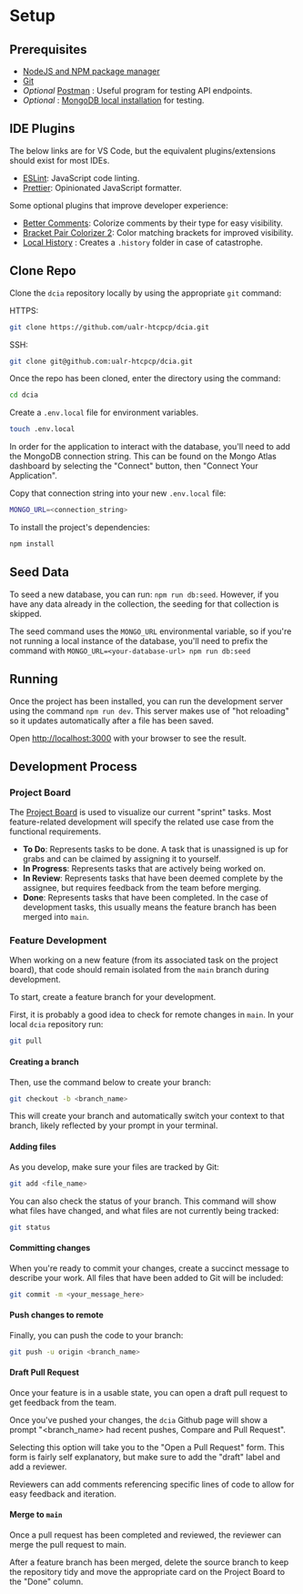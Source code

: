 # Setup

## Prerequisites

- [NodeJS and NPM package manager](https://nodejs.org/en/download/)
- [Git](https://git-scm.com/downloads)
- _Optional_ [Postman](https://www.postman.com/) : Useful program for testing API endpoints.
- _Optional_ : [MongoDB local installation](https://docs.mongodb.com/manual/installation/) for testing.

## IDE Plugins

The below links are for VS Code, but the equivalent plugins/extensions should exist for most IDEs.

- [ESLint](https://marketplace.visualstudio.com/items?itemName=dbaeumer.vscode-eslint): JavaScript code linting.
- [Prettier](https://marketplace.visualstudio.com/items?itemName=esbenp.prettier-vscode): Opinionated JavaScript formatter.

Some optional plugins that improve developer experience:

- [Better Comments](https://marketplace.visualstudio.com/items?itemName=aaron-bond.better-comments): Colorize comments by their type for easy visibility.
- [Bracket Pair Colorizer 2](https://marketplace.visualstudio.com/items?itemName=CoenraadS.bracket-pair-colorizer-2): Color matching brackets for improved visibility.
- [Local History](https://marketplace.visualstudio.com/items?itemName=xyz.local-history) : Creates a `.history` folder in case of catastrophe.

## Clone Repo

Clone the `dcia` repository locally by using the appropriate `git` command:

HTTPS:

```bash
git clone https://github.com/ualr-htcpcp/dcia.git
```

SSH:

```bash
git clone git@github.com:ualr-htcpcp/dcia.git
```

Once the repo has been cloned, enter the directory using the command:

```bash
cd dcia
```

Create a `.env.local` file for environment variables.

```bash
touch .env.local
```

In order for the application to interact with the database, you'll need to add the MongoDB connection string. This can be found on the Mongo Atlas dashboard by selecting the "Connect" button, then "Connect Your Application". 

Copy that connection string into your new `.env.local` file:

```bash
MONGO_URL=<connection_string>
```

To install the project's dependencies:

```bash
npm install
```

## Seed Data

To seed a new database, you can run: `npm run db:seed`. However, if you have any
data already in the collection, the seeding for that collection is skipped.

The seed command uses the `MONGO_URL` environmental variable, so if you're not
running a local instance of the database, you'll need to prefix the command with
`MONGO_URL=<your-database-url> npm run db:seed`

## Running

Once the project has been installed, you can run the development server using the command `npm run dev`. This server makes use of "hot reloading" so it updates automatically after a file has been saved.

Open [http://localhost:3000](http://localhost:3000) with your browser to see the result.

## Development Process

### Project Board

The [Project Board](https://github.com/ualr-htcpcp/dcia/projects/1) is used to visualize our current "sprint" tasks. Most feature-related development will specify the related use case from the functional requirements.

- **To Do**: Represents tasks to be done. A task that is unassigned is up for grabs and can be claimed by assigning it to yourself.
- **In Progress**: Represents tasks that are actively being worked on.
- **In Review**: Represents tasks that have been deemed complete by the assignee, but requires feedback from the team before merging.
- **Done**: Represents tasks that have been completed. In the case of development tasks, this usually means the feature branch has been merged into `main`.

### Feature Development

When working on a new feature (from its associated task on the project board), that code should remain isolated from the `main` branch during development.

To start, create a feature branch for your development.

First, it is probably a good idea to check for remote changes in `main`. In your local `dcia` repository run:

```bash
git pull
```

#### Creating a branch

Then, use the command below to create your branch:

```bash
git checkout -b <branch_name>
```

This will create your branch and automatically switch your context to that branch, likely reflected by your prompt in your terminal.

#### Adding files

As you develop, make sure your files are tracked by Git:

```bash
git add <file_name>
```

You can also check the status of your branch. This command will show what files have changed, and what files are not currently being tracked:

```bash
git status
```

#### Committing changes

When you're ready to commit your changes, create a succinct message to describe your work. All files that have been added to Git will be included:

```bash
git commit -m <your_message_here>
```

#### Push changes to remote

Finally, you can push the code to your branch:

```bash
git push -u origin <branch_name>
```

#### Draft Pull Request

Once your feature is in a usable state, you can open a draft pull request to get feedback from the team.

Once you've pushed your changes, the `dcia` Github page will show a prompt "<branch_name> had recent pushes, Compare and Pull Request".

Selecting this option will take you to the "Open a Pull Request" form. This form is fairly self explanatory, but make sure to add the "draft" label and add a reviewer.

Reviewers can add comments referencing specific lines of code to allow for easy feedback and iteration.

#### Merge to `main`

Once a pull request has been completed and reviewed, the reviewer can merge the pull request to main.

After a feature branch has been merged, delete the source branch to keep the repository tidy and move the appropriate card on the Project Board to the "Done" column.
